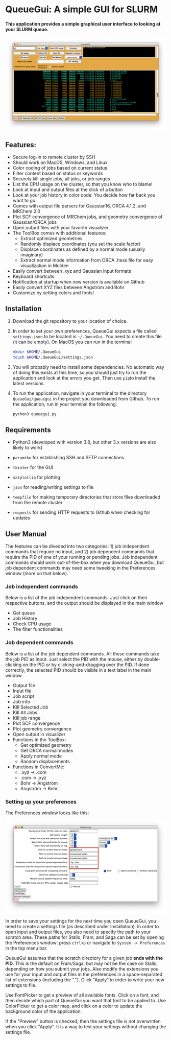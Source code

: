 # QueueGui: A simple GUI for SLURM

#### This application provides a simple graphical user interface to looking at your SLURM queue. 

![Main window](img/mainwindow.png)

## Features:

- Secure log-in to remote cluster by SSH
- Should work on MacOS, Windows, and Linux
- Color coding of jobs based on current status
- Filter content based on status or keywords
- Securely kill single jobs, all jobs, or job ranges
- List the CPU usage on the cluster, so that you know who to blame!
- Look at input and output files at the click of a button
- Look at your job history in color code. You decide how far back you want to go.
- Comes with output file parsers for Gaussian16, ORCA 4.1.2, and MRChem 2.0
- Plot SCF convergence of MRChem jobs, and geometry convergence of Gaussian/ORCA jobs
- Open output files with your favorite visualizer
- The ToolBox comes with additional features:
  - Extract optimized geometries
  - Randomly displace coordinates (you set the scale factor)
  - Displace coordinates as defined by a normal mode (usually imaginary)
  - Extract normal mode information from ORCA .hess file for easy visualization in Molden
- Easily convert between .xyz and Gaussian input formats
- Keyboard shortcuts
- Notification at startup when new version is available on Github
- Easily convert XYZ files between Angström and Bohr
- Customize by setting colors and fonts!

## Installation

1. Download the git repository to your location of choice.

2. In order to set your own preferences, QueueGui expects a file called `settings.json` to be located in `~/.QueueGui`. You need to create this file (it can be empty). On MacOS you can run in the terminal

    ```bash
    mkdir $HOME/.QueueGui
    touch $HOME/.QueueGui/settings.json
    ```

3. You will probably need to install some dependencies. No automatic way of doing this exists at this time, so you should just try to run the application and look at the errors you get. Then use `pip`to install the latest versions. 

4. To run the application, navigate in your terminal to the directory `QueueGui/queuegui` in the project you downloaded from Github. To run the application, run in your terminal the following:

   ```bash
   python3 queuegui.py
   ```

## Requirements

- Python3 (developed with version 3.8, but other 3.x versions are also likely to work)

- `paramiko` for establishing SSH and SFTP connections

- `tkinter` for the GUI

- `matplotlib` for plotting

- `json` for reading/writing settings to file

- `tempfile` for making temporary directories that store files downloaded from the remote cluster

- `requests` for sending HTTP requests to Github when checking for updates

  

## User Manual

The features can be diveded into two categories: 1) job independent commands that require no input, 
and 2) job dependent commands that require the PID of one of your running or pending jobs. 
Job independent commands should 
work out-of-the-box when you download QueueGui, but job dependent commands may need some tweeking in 
the Preferences window (more on that below).

### Job independent commands
Below is a list of the job independent commands. Just click on their respective buttons, and the output
should be displayed in the main window
- Get queue
- Job History
- Check CPU usage
- The filter functionalities

### Job dependent commands
Below is a list of the job dependent commands. All these commands take the job PID as input. Just select the PID
with the mouse, either by double-clicking on the PID or by clicking-and-dragging over the PID. If done correctly,
the selected PID should be visible in a text label in the main window.
- Output file
- Input file
- Job script
- Job info
- Kill Selected Job
- Kill All Jobs
- Kill job range
- Plot SCF convergence
- Plot geometry convergence
- Open output in visualizer
- Functions in the ToolBox:
    - Get optimized geometry
    - Get ORCA normal modes
    - Apply normal mode
    - Random displacements
- Functions in ConvertMe:
    - .xyz -> .com
    - .com -> .xyz
    - Bohr -> Angström
    - Angström -> Bohr
    
### Setting up your preferences
The Preferences window looks like this:

![Preferences window](img/preferences.png)

In order to save your settings for the next time you open QueueGui, you need to create a settings file
(as described under Installation).
In order to open input and output files, you also need to specify the path to your scratch area.
These paths for Stallo, Fram, and Saga can be set by opening the Preferences window: press `ctrl+p` or navigate to
`System -> Preferences` in the top menu bar.

QueueGui assumes that the scratch directory for a given job **ends with the PID**. This is the default on Fram/Saga, 
but may not be the case on Stallo, depending on how you submit your jobs. Also modify the extensions you use
for your input and output files in the preferences in a space-separated list of extensions (including the ".").
Click "Apply" in order to write your new settings to file.

Use FontPicker to get a preview of all available fonts. Click on a font, and then decide which part of QueueGui
you want that font to be applied to.
Use ColorPicker to get a color map, and click on a color to update the background color of the application.

If the "Preview" button is checked, then the settings file is not overwritten when you click "Apply". It is a way to
test your settings without changing the settings file.
